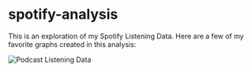 # spotify-analysis
This is an exploration of my Spotify Listening Data. Here are a few of my favorite graphs created in this analysis:

![Podcast Listening Data](https://github.com/nate-downer/spotify-analysis/blob/data/exported-images/podcasts.png?raw=true)

